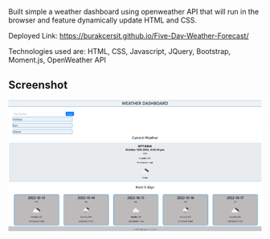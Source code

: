 Built simple a weather dashboard using openweather API that will run in the browser and feature dynamically update HTML and CSS.

Deployed Link: https://burakcersit.github.io/Five-Day-Weather-Forecast/

Technologies used are: HTML, CSS, Javascript, JQuery, Bootstrap, Moment.js, OpenWeather API


## Screenshot

![alt text](./Assets/img/Screenshot%202022-10-12%20164817.png)
